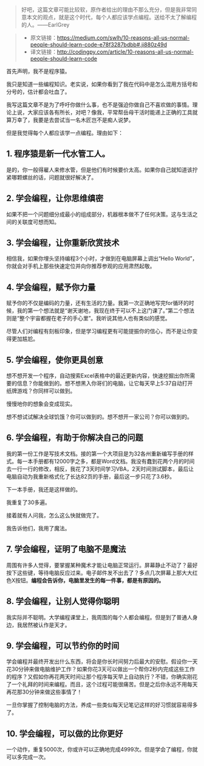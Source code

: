 > 好吧，这篇文章可能比较软，原作者给出的理由不那么充分，但是我非常同意本文的观点，就是这个时代，每个人都应该学点编程。送给不太了解编程的人。——EarlGrey

> - 原文链接：https://medium.com/swlh/10-reasons-all-us-normal-people-should-learn-code-e78f3287bdbb#.ji880z49d
> - 译文链接：http://codingpy.com/article/10-reasons-all-us-normal-people-should-learn-code

首先声明，我不是程序猿。

我只是知道一些编程知识。老实说，如果你看到了我在代码中是怎么混用方括号和分号的，估计都会吐血了。

我写这篇文章不是为了呼吁你做什么事，也不是强迫你做自己不喜欢做的事情。理论上说，大家应该各有所长，对吧？像我，平常帮岳母干活时能递上正确的工具就算万幸了，我要是去尝试当一名木匠岂不是痴人说梦。

但是我觉得每个人都应该学一点编程。理由如下：

## 1. 程序猿是新一代水管工人。

是的，你一般得雇人来修水管，但是他们有时候要价太高。如果你自己就知道该拧紧哪颗螺丝的话，问题就很好解决了。

## 2. 学会编程，让你思维缜密

如果不把一个问题细分成最小的组成部分，机器根本做不了任何决策。这与生活之间的关联度可想而知。

## 3. 学会编程，让你重新欣赏技术

相信我，如果你埋头坚持编程3个小时，才做到在电脑屏幕上调出“Hello World”，你就会对手机上那些快速定位并向你推荐参观的应用肃然起敬。

## 4. 学会编程，赋予你力量

赋予你的不仅是编码的力量，还有生活的力量。我第一次正确地写完for循环的时候，我的第一个想法就是“谢天谢地，我现在终于可以不上这门课了。”第二个想法则是“整个宇宙都握在老子的手心里”。我听说其他人也有类似的感觉。

尽管人们对编程有刻板印象，但是学习编程更有可能提振你的信心，而不是让你变得更加尴尬。

## 5. 学会编程，使你更具创意

想不想开发一个程序，自动搜索Excel表格中的最近更新内容，快速挖掘出你所需要的信息？你能做到的。想不想黑入你哥们的电脑，让它每天早上5:37自动打开纸牌游戏？你同样可以做到。

慢慢地你的想象会变成现实。

想不想试试解决全球饥饿？你可以做到的。想不想开一家公司？你可以做到的。

## 6. 学会编程，有助于你解决自己的问题

我的第一份工作是写技术文档。接的第一个大项目是为32各州重新编写手册的样式。每一本手册都有12000字之多，都是Word文档。我没有蠢到花两个月的时间去一行一行的修改，相反，我花了3天时间学习VBA，2天时间测试脚本，最后让电脑自动为我重新格式化了长达82页的手册，最后这一步只花了3.6秒。

下一本手册，我还是这样做的。

我重复了30多遍。

接着就有人问我，怎么这么快就做完了。

我告诉他们，我用了魔法。

## 7. 学会编程，证明了电脑不是魔法

周围有许多人觉得，要掌握某种魔术才能让电脑正常运行。屏幕静止不动了？最好按下这些键，等待电脑反应过来。电子邮件发不出去了？多点几次屏幕上那大大红色X按钮。**编程会告诉你，电脑里发生的每一件事，都是有原因的。**

## 8. 学会编程，让别人觉得你聪明

我实际并不聪明。大学编程课堂上，我周围的每个人都会编程。但是到了普通人身边，我居然被认作是天才。

## 9. 学会编程，可以节约你的时间

学会编程并最终开发出什么东西，将会是你长时间努力后最大的安慰。假设你一天花30分钟来做电脑维护工作？如果你花3天可以做出一个帮你2秒内完成这些工作的程序？又假如你再花两天时间让那个程序每天早上自动执行？不错，你确实刚花了一个礼拜的时间来编程。而且，这个过程可能很痛苦。但是之后你永远不用每天再花那30分钟来做这些事情了！

一旦你掌握了控制电脑的方法，养成一些类似每天记笔记这样的好习惯就容易得多了。

## 10. 学会编程，可以做的比你更好

一个动作，重复5000次，你或许可以正确地完成4999次。但是学会了编程，你就可以多完成一次。
